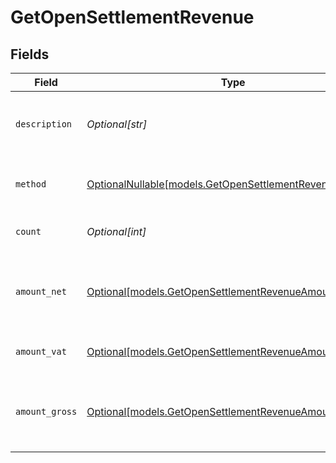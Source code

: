 # GetOpenSettlementRevenue


## Fields

| Field                                                                                                    | Type                                                                                                     | Required                                                                                                 | Description                                                                                              | Example                                                                                                  |
| -------------------------------------------------------------------------------------------------------- | -------------------------------------------------------------------------------------------------------- | -------------------------------------------------------------------------------------------------------- | -------------------------------------------------------------------------------------------------------- | -------------------------------------------------------------------------------------------------------- |
| `description`                                                                                            | *Optional[str]*                                                                                          | :heavy_minus_sign:                                                                                       | A description of the revenue subtotal                                                                    | Credit card                                                                                              |
| `method`                                                                                                 | [OptionalNullable[models.GetOpenSettlementRevenueMethod]](../models/getopensettlementrevenuemethod.md)   | :heavy_minus_sign:                                                                                       | The payment method, if applicable                                                                        | creditcard                                                                                               |
| `count`                                                                                                  | *Optional[int]*                                                                                          | :heavy_minus_sign:                                                                                       | The number of payments                                                                                   | 10                                                                                                       |
| `amount_net`                                                                                             | [Optional[models.GetOpenSettlementRevenueAmountNet]](../models/getopensettlementrevenueamountnet.md)     | :heavy_minus_sign:                                                                                       | The net total of received funds, i.e. excluding VAT                                                      |                                                                                                          |
| `amount_vat`                                                                                             | [Optional[models.GetOpenSettlementRevenueAmountVat]](../models/getopensettlementrevenueamountvat.md)     | :heavy_minus_sign:                                                                                       | The applicable VAT                                                                                       |                                                                                                          |
| `amount_gross`                                                                                           | [Optional[models.GetOpenSettlementRevenueAmountGross]](../models/getopensettlementrevenueamountgross.md) | :heavy_minus_sign:                                                                                       | The gross total of received funds, i.e. including VAT                                                    |                                                                                                          |